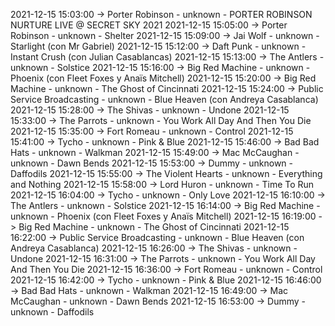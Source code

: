 2021-12-15 15:03:00 -> Porter Robinson - unknown - PORTER ROBINSON NURTURE LIVE @ SECRET SKY 2021
2021-12-15 15:05:00 -> Porter Robinson - unknown - Shelter
2021-12-15 15:09:00 -> Jai Wolf - unknown - Starlight (con Mr Gabriel)
2021-12-15 15:12:00 -> Daft Punk - unknown - Instant Crush (con Julian Casablancas)
2021-12-15 15:13:00 -> The Antlers - unknown - Solstice
2021-12-15 15:16:00 -> Big Red Machine - unknown - Phoenix (con Fleet Foxes y Anaïs Mitchell)
2021-12-15 15:20:00 -> Big Red Machine - unknown - The Ghost of Cincinnati
2021-12-15 15:24:00 -> Public Service Broadcasting - unknown - Blue Heaven (con Andreya Casablanca)
2021-12-15 15:28:00 -> The Shivas - unknown - Undone
2021-12-15 15:33:00 -> The Parrots - unknown - You Work All Day And Then You Die
2021-12-15 15:35:00 -> Fort Romeau - unknown - Control
2021-12-15 15:41:00 -> Tycho - unknown - Pink & Blue
2021-12-15 15:46:00 -> Bad Bad Hats - unknown - Walkman
2021-12-15 15:49:00 -> Mac McCaughan - unknown - Dawn Bends
2021-12-15 15:53:00 -> Dummy - unknown - Daffodils
2021-12-15 15:55:00 -> The Violent Hearts - unknown - Everything and Nothing
2021-12-15 15:58:00 -> Lord Huron - unknown - Time To Run
2021-12-15 16:04:00 -> Tycho - unknown - Only Love
2021-12-15 16:10:00 -> The Antlers - unknown - Solstice
2021-12-15 16:14:00 -> Big Red Machine - unknown - Phoenix (con Fleet Foxes y Anaïs Mitchell)
2021-12-15 16:19:00 -> Big Red Machine - unknown - The Ghost of Cincinnati
2021-12-15 16:22:00 -> Public Service Broadcasting - unknown - Blue Heaven (con Andreya Casablanca)
2021-12-15 16:26:00 -> The Shivas - unknown - Undone
2021-12-15 16:31:00 -> The Parrots - unknown - You Work All Day And Then You Die
2021-12-15 16:36:00 -> Fort Romeau - unknown - Control
2021-12-15 16:42:00 -> Tycho - unknown - Pink & Blue
2021-12-15 16:46:00 -> Bad Bad Hats - unknown - Walkman
2021-12-15 16:49:00 -> Mac McCaughan - unknown - Dawn Bends
2021-12-15 16:53:00 -> Dummy - unknown - Daffodils
